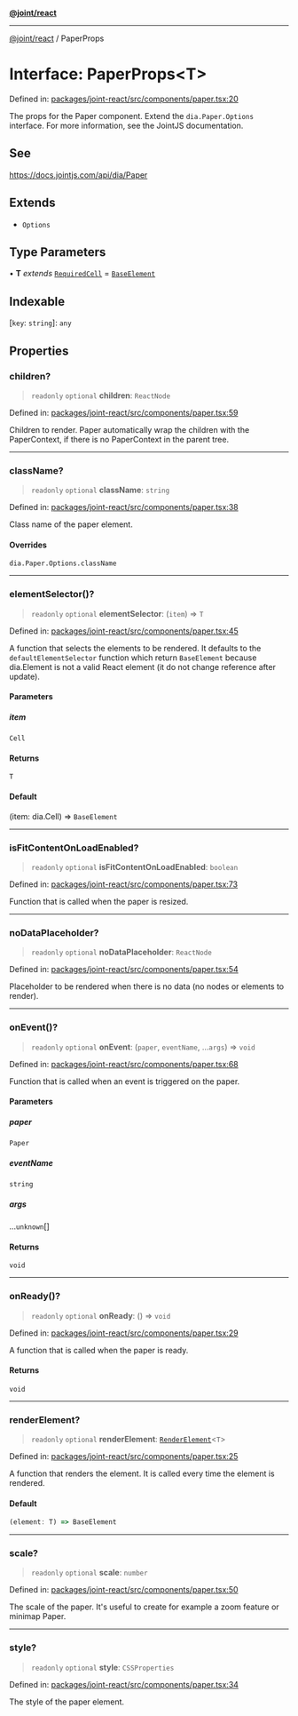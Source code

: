 [**@joint/react**](../README.md)

***

[@joint/react](../README.md) / PaperProps

# Interface: PaperProps\<T\>

Defined in: [packages/joint-react/src/components/paper.tsx:20](https://github.com/samuelgja/joint/blob/a91832ea2262342cf7ec1914cdb61c5629371a80/packages/joint-react/src/components/paper.tsx#L20)

The props for the Paper component. Extend the `dia.Paper.Options` interface.
For more information, see the JointJS documentation.

## See

https://docs.jointjs.com/api/dia/Paper

## Extends

- `Options`

## Type Parameters

• **T** *extends* [`RequiredCell`](RequiredCell.md) = [`BaseElement`](BaseElement.md)

## Indexable

\[`key`: `string`\]: `any`

## Properties

### children?

> `readonly` `optional` **children**: `ReactNode`

Defined in: [packages/joint-react/src/components/paper.tsx:59](https://github.com/samuelgja/joint/blob/a91832ea2262342cf7ec1914cdb61c5629371a80/packages/joint-react/src/components/paper.tsx#L59)

Children to render. Paper automatically wrap the children with the PaperContext, if there is no PaperContext in the parent tree.

***

### className?

> `readonly` `optional` **className**: `string`

Defined in: [packages/joint-react/src/components/paper.tsx:38](https://github.com/samuelgja/joint/blob/a91832ea2262342cf7ec1914cdb61c5629371a80/packages/joint-react/src/components/paper.tsx#L38)

Class name of the paper element.

#### Overrides

`dia.Paper.Options.className`

***

### elementSelector()?

> `readonly` `optional` **elementSelector**: (`item`) => `T`

Defined in: [packages/joint-react/src/components/paper.tsx:45](https://github.com/samuelgja/joint/blob/a91832ea2262342cf7ec1914cdb61c5629371a80/packages/joint-react/src/components/paper.tsx#L45)

A function that selects the elements to be rendered.
It defaults to the `defaultElementSelector` function which return `BaseElement` because dia.Element is not a valid React element (it do not change reference after update).

#### Parameters

##### item

`Cell`

#### Returns

`T`

#### Default

(item: dia.Cell) => `BaseElement`

***

### isFitContentOnLoadEnabled?

> `readonly` `optional` **isFitContentOnLoadEnabled**: `boolean`

Defined in: [packages/joint-react/src/components/paper.tsx:73](https://github.com/samuelgja/joint/blob/a91832ea2262342cf7ec1914cdb61c5629371a80/packages/joint-react/src/components/paper.tsx#L73)

Function that is called when the paper is resized.

***

### noDataPlaceholder?

> `readonly` `optional` **noDataPlaceholder**: `ReactNode`

Defined in: [packages/joint-react/src/components/paper.tsx:54](https://github.com/samuelgja/joint/blob/a91832ea2262342cf7ec1914cdb61c5629371a80/packages/joint-react/src/components/paper.tsx#L54)

Placeholder to be rendered when there is no data (no nodes or elements to render).

***

### onEvent()?

> `readonly` `optional` **onEvent**: (`paper`, `eventName`, ...`args`) => `void`

Defined in: [packages/joint-react/src/components/paper.tsx:68](https://github.com/samuelgja/joint/blob/a91832ea2262342cf7ec1914cdb61c5629371a80/packages/joint-react/src/components/paper.tsx#L68)

Function that is called when an event is triggered on the paper.

#### Parameters

##### paper

`Paper`

##### eventName

`string`

##### args

...`unknown`[]

#### Returns

`void`

***

### onReady()?

> `readonly` `optional` **onReady**: () => `void`

Defined in: [packages/joint-react/src/components/paper.tsx:29](https://github.com/samuelgja/joint/blob/a91832ea2262342cf7ec1914cdb61c5629371a80/packages/joint-react/src/components/paper.tsx#L29)

A function that is called when the paper is ready.

#### Returns

`void`

***

### renderElement?

> `readonly` `optional` **renderElement**: [`RenderElement`](../type-aliases/RenderElement.md)\<`T`\>

Defined in: [packages/joint-react/src/components/paper.tsx:25](https://github.com/samuelgja/joint/blob/a91832ea2262342cf7ec1914cdb61c5629371a80/packages/joint-react/src/components/paper.tsx#L25)

A function that renders the element. It is called every time the element is rendered.

#### Default

```ts
(element: T) => BaseElement
```

***

### scale?

> `readonly` `optional` **scale**: `number`

Defined in: [packages/joint-react/src/components/paper.tsx:50](https://github.com/samuelgja/joint/blob/a91832ea2262342cf7ec1914cdb61c5629371a80/packages/joint-react/src/components/paper.tsx#L50)

The scale of the paper. It's useful to create for example a zoom feature or minimap Paper.

***

### style?

> `readonly` `optional` **style**: `CSSProperties`

Defined in: [packages/joint-react/src/components/paper.tsx:34](https://github.com/samuelgja/joint/blob/a91832ea2262342cf7ec1914cdb61c5629371a80/packages/joint-react/src/components/paper.tsx#L34)

The style of the paper element.
